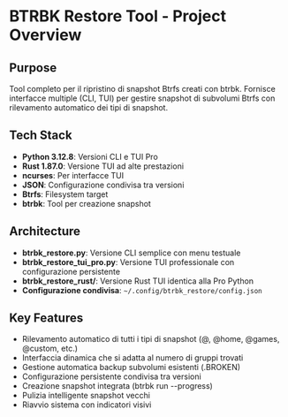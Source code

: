 # BTRBK Restore Tool - Project Overview

## Purpose
Tool completo per il ripristino di snapshot Btrfs creati con btrbk. Fornisce interfacce multiple (CLI, TUI) per gestire snapshot di subvolumi Btrfs con rilevamento automatico dei tipi di snapshot.

## Tech Stack
- **Python 3.12.8**: Versioni CLI e TUI Pro
- **Rust 1.87.0**: Versione TUI ad alte prestazioni
- **ncurses**: Per interfacce TUI
- **JSON**: Configurazione condivisa tra versioni
- **Btrfs**: Filesystem target
- **btrbk**: Tool per creazione snapshot

## Architecture
- **btrbk_restore.py**: Versione CLI semplice con menu testuale
- **btrbk_restore_tui_pro.py**: Versione TUI professionale con configurazione persistente
- **btrbk_restore_rust/**: Versione Rust TUI identica alla Pro Python
- **Configurazione condivisa**: `~/.config/btrbk_restore/config.json`

## Key Features
- Rilevamento automatico di tutti i tipi di snapshot (@, @home, @games, @custom, etc.)
- Interfaccia dinamica che si adatta al numero di gruppi trovati
- Gestione automatica backup subvolumi esistenti (.BROKEN)
- Configurazione persistente condivisa tra versioni
- Creazione snapshot integrata (btrbk run --progress)
- Pulizia intelligente snapshot vecchi
- Riavvio sistema con indicatori visivi
